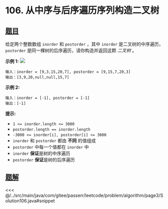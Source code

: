 # 106. 从中序与后序遍历序列构造二叉树

## [题目](https://leetcode.cn/problems/construct-binary-tree-from-inorder-and-postorder-traversal/)
给定两个整数数组 `inorder` 和 `postorder` ，其中 `inorder` 是二叉树的中序遍历， `postorder` 是同一棵树的后序遍历，请你构造并返回这颗 *二叉树* 。

**示例 1:**
![](https://assets.leetcode.com/uploads/2021/02/19/tree.jpg)

```
输入：inorder = [9,3,15,20,7], postorder = [9,15,7,20,3]
输出：[3,9,20,null,null,15,7]
```

**示例 2:**

```
输入：inorder = [-1], postorder = [-1]
输出：[-1]
```

**提示:**

* `1 <= inorder.length <= 3000`
* `postorder.length == inorder.length`
* `-3000 <= inorder[i], postorder[i] <= 3000`
* `inorder` 和 `postorder` 都由 **不同** 的值组成
* `postorder` 中每一个值都在 `inorder` 中
* `inorder` **保证**是树的中序遍历
* `postorder` **保证**是树的后序遍历


## [题解](https://github.com/PasseRR/JavaLeetCode/blob/master/src/main/java/com/gitee/passerr/leetcode/problem/algorithm/page3/Solution106.java)

<<< @/../src/main/java/com/gitee/passerr/leetcode/problem/algorithm/page3/Solution106.java#snippet
